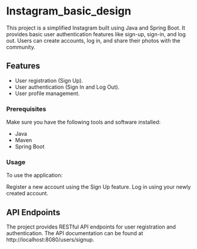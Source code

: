 # Instagram_basic_design

This project is a simplified Instagram built using Java and Spring Boot. It provides basic user authentication features like sign-up, sign-in, and log out. Users can create accounts, log in, and share their photos with the community.


## Features

- User registration (Sign Up).
- User authentication (Sign In and Log Out).
- User profile management.



### Prerequisites

Make sure you have the following tools and software installed:

- Java 
- Maven
- Spring Boot
  
###  Usage
To use the application:

Register a new account using the Sign Up feature.
Log in using your newly created account.

## API Endpoints
The project provides RESTful API endpoints for user registration and authentication. The API documentation can be found at http://localhost:8080/users/signup.


